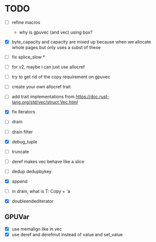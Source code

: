 # TODO
* [ ] refine macros
    * why is gpuvec (and vec) using box?

* [x] byte_capacity and capacity are mixed up because when we allocate whole pages but only uses a subst of these
* [ ] fix splice_slow
    * 
* [ ] for v2, maybe i can just use allocref
* [ ] try to get rid of the copy requirement on gpuvec

* [ ] create your own allocref trait
* [ ] add trait implementations from https://doc.rust-lang.org/std/vec/struct.Vec.html
* [x] fix iterators
* [ ] drain
* [ ] drain filter

* [x] debug_tuple
* [ ] truncate

* [ ] deref makes vec behave like a slice
* [ ] dedup dedupbykey
* [x] append
* [ ] in drain, what is T: Copy + 'a
* [x] doubleendediterator

## GPUVar
* [x] use memalign like in vec
* [x] use deref and derefmut instead of value and set_value